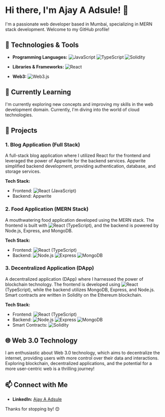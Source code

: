 # Hi there, I'm Ajay A Adsule! 👋

I'm a passionate web developer based in Mumbai, specializing in MERN stack development. Welcome to my GitHub profile!

## 🔧 Technologies & Tools

- **Programming Languages:** 
  ![JavaScript](https://img.shields.io/badge/JavaScript-ES6-yellow?style=for-the-badge&logo=javascript)
  ![TypeScript](https://img.shields.io/badge/TypeScript-blue?style=for-the-badge&logo=typescript)
  ![Solidity](https://img.shields.io/badge/Solidity-gray?style=for-the-badge)

- **Libraries & Frameworks:** 
  ![React](https://img.shields.io/badge/React-61DAFB?style=for-the-badge&logo=react)

- **Web3:** 
  ![Web3.js](https://img.shields.io/badge/Web3.js-F16822?style=for-the-badge&logo=ethereum)

## 🌱 Currently Learning

I'm currently exploring new concepts and improving my skills in the web development domain. Currently, I'm diving into the world of cloud technologies.

## 🚀 Projects

### 1. Blog Application (Full Stack)

A full-stack blog application where I utilized React for the frontend and leveraged the power of Appwrite for the backend services. Appwrite simplified backend development, providing authentication, database, and storage services.

**Tech Stack:**
- Frontend: ![React](https://img.shields.io/badge/React-61DAFB?style=flat-square&logo=react) (JavaScript)
- Backend: Appwrite

### 2. Food Application (MERN Stack)

A mouthwatering food application developed using the MERN stack. The frontend is built with ![React](https://img.shields.io/badge/React-61DAFB?style=flat-square&logo=react) (TypeScript), and the backend is powered by Node.js, Express, and MongoDB.

**Tech Stack:**
- Frontend: ![React](https://img.shields.io/badge/React-61DAFB?style=flat-square&logo=react) (TypeScript)
- Backend: ![Node.js](https://img.shields.io/badge/Node.js-43853D?style=flat-square&logo=node.js) ![Express](https://img.shields.io/badge/Express-000000?style=flat-square&logo=express) ![MongoDB](https://img.shields.io/badge/MongoDB-47A248?style=flat-square&logo=mongodb)

### 3. Decentralized Application (DApp)

A decentralized application (DApp) where I harnessed the power of blockchain technology. The frontend is developed using ![React](https://img.shields.io/badge/React-61DAFB?style=flat-square&logo=react) (TypeScript), while the backend utilizes MongoDB, Express, and Node.js. Smart contracts are written in Solidity on the Ethereum blockchain.

**Tech Stack:**
- Frontend: ![React](https://img.shields.io/badge/React-61DAFB?style=flat-square&logo=react) (TypeScript)
- Backend: ![Node.js](https://img.shields.io/badge/Node.js-43853D?style=flat-square&logo=node.js) ![Express](https://img.shields.io/badge/Express-000000?style=flat-square&logo=express) ![MongoDB](https://img.shields.io/badge/MongoDB-47A248?style=flat-square&logo=mongodb)
- Smart Contracts: ![Solidity](https://img.shields.io/badge/Solidity-gray?style=flat-square&logo=ethereum)

## 🌐 Web 3.0 Technology

I am enthusiastic about Web 3.0 technology, which aims to decentralize the internet, providing users with more control over their data and interactions. Exploring blockchain, decentralized applications, and the potential for a more user-centric web is a thrilling journey!

## 📫 Connect with Me

- **LinkedIn:** [Ajay A Adsule](https://www.linkedin.com/in/ajay-adsule-b57104138/)


Thanks for stopping by! 😊

